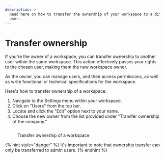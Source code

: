 ```yaml
---
description: >-
  Read here on how to transfer the ownership of your workspace to a different
  user.
---
```


# Transfer ownership

If you're the owner of a workspace, you can transfer ownership to another user within the same workspace. This action effectively passes your rights to the chosen user, making them the new workspace owner.



As the owner, you can manage users, and their access permissions, as well as write functional or technical specifications for the workspace.



Here's how to transfer ownership of a workspace:

1. Navigate to the Settings menu within your workspace.
2. Click on "Users" from the top bar.
3. Locate and click the "Edit" option next to your name.
4. Choose the new owner from the list provided under "Transfer ownership of the company."



<figure><img src="../../../.gitbook/assets/CleanShot 2024-04-02 at 13.29.57.gif" alt=""><figcaption><p>Transfer ownership of a workspace</p></figcaption></figure>



{% hint style="danger" %}
It's important to note that ownership transfer can only be transferred to admin users.
{% endhint %}
